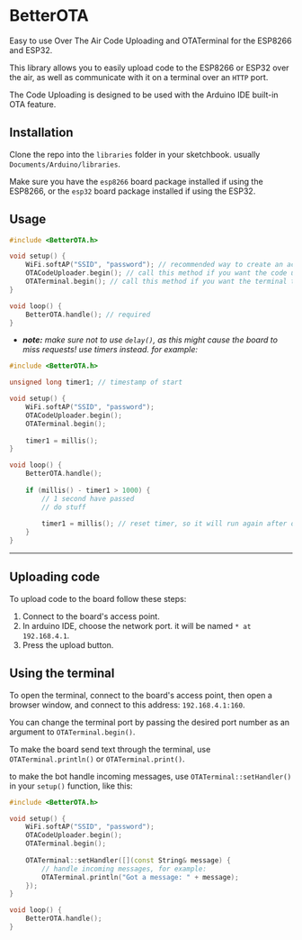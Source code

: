 # BetterOTA
Easy to use Over The Air Code Uploading and OTATerminal for the ESP8266 and ESP32.

This library allows you to easily upload code to the ESP8266 or ESP32 over the air, as well as communicate with it on a terminal over an `HTTP` port.

The Code Uploading is designed to be used with the Arduino IDE built-in OTA feature.

## Installation
Clone the repo into the `libraries` folder in your sketchbook. usually `Documents/Arduino/libraries`.

Make sure you have the `esp8266` board package installed if using the ESP8266, or the `esp32` board package installed if using the ESP32.

## Usage
```cpp
#include <BetterOTA.h>

void setup() {
    WiFi.softAP("SSID", "password"); // recommended way to create an access point.
    OTACodeUploader.begin(); // call this method if you want the code uploader to work
    OTATerminal.begin(); // call this method if you want the terminal to work
}

void loop() {
    BetterOTA.handle(); // required
}
```

- ***note:** make sure not to use `delay()`, as this might cause the board to miss requests! use timers instead. for example:*
```cpp
#include <BetterOTA.h>

unsigned long timer1; // timestamp of start

void setup() {
    WiFi.softAP("SSID", "password");
    OTACodeUploader.begin();
    OTATerminal.begin();
    
    timer1 = millis();
}

void loop() {
    BetterOTA.handle();
    
    if (millis() - timer1 > 1000) {
        // 1 second have passed
        // do stuff
        
        timer1 = millis(); // reset timer, so it will run again after one more second.
    }
}
```
---

## Uploading code
To upload code to the board follow these steps:
1. Connect to the board's access point.
2. In arduino IDE, choose the network port. it will be named `* at 192.168.4.1`.
3. Press the upload button.

## Using the terminal
To open the terminal, connect to the board's access point,
then open a browser window, and connect to this address:
`192.168.4.1:160`.

You can change the terminal port by passing the desired port number as an argument to `OTATerminal.begin()`.

To make the board send text through the terminal,
use `OTATerminal.println()` or `OTATerminal.print()`.

to make the bot handle incoming messages, use `OTATerminal::setHandler()` in your `setup()` function, like this:
```cpp
#include <BetterOTA.h>

void setup() {
    WiFi.softAP("SSID", "password");
    OTACodeUploader.begin();
    OTATerminal.begin();
    
    OTATerminal::setHandler([](const String& message) {
        // handle incoming messages, for example:
        OTATerminal.println("Got a message: " + message);
    });
}

void loop() {
    BetterOTA.handle();
}
```

